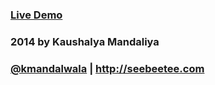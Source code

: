 ### [Live Demo](http://krman009.github.io/Daily-Task/)

### 2014 by Kaushalya Mandaliya 

### [@kmandalwala](https://twitter.com/kmandalwala "I'm on twitter") | http://seebeetee.com
